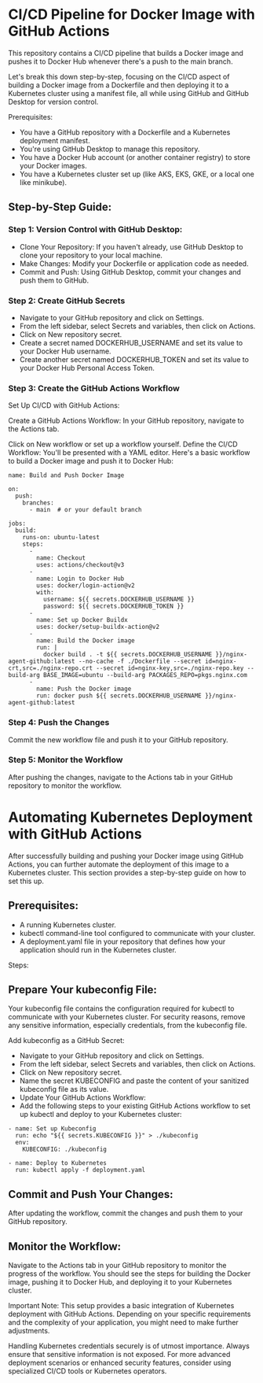 # CI/CD Pipeline for Docker Image with GitHub Actions

This repository contains a CI/CD pipeline that builds a Docker image and pushes it to Docker Hub whenever there's a push to the main branch.

Let's break this down step-by-step, focusing on the CI/CD aspect of building a Docker image from a Dockerfile and then deploying it to a Kubernetes cluster using a manifest file, all while using GitHub and GitHub Desktop for version control.

Prerequisites:
- You have a GitHub repository with a Dockerfile and a Kubernetes deployment manifest.
- You're using GitHub Desktop to manage this repository.
- You have a Docker Hub account (or another container registry) to store your Docker images.
- You have a Kubernetes cluster set up (like AKS, EKS, GKE, or a local one like minikube).

## Step-by-Step Guide:

### Step 1: Version Control with GitHub Desktop:

- Clone Your Repository: If you haven't already, use GitHub Desktop to clone your repository to your local machine.
- Make Changes: Modify your Dockerfile or application code as needed.
- Commit and Push: Using GitHub Desktop, commit your changes and push them to GitHub.

### Step 2: Create GitHub Secrets

- Navigate to your GitHub repository and click on Settings.
- From the left sidebar, select Secrets and variables, then click on Actions.
- Click on New repository secret.
- Create a secret named DOCKERHUB_USERNAME and set its value to your Docker Hub username.
- Create another secret named DOCKERHUB_TOKEN and set its value to your Docker Hub Personal Access Token.


### Step 3: Create the GitHub Actions Workflow

Set Up CI/CD with GitHub Actions:

Create a GitHub Actions Workflow:
In your GitHub repository, navigate to the Actions tab.

Click on New workflow or set up a workflow yourself.
Define the CI/CD Workflow:
You'll be presented with a YAML editor. Here's a basic workflow to build a Docker image and push it to Docker Hub:

```
name: Build and Push Docker Image

on:
  push:
    branches:
      - main  # or your default branch

jobs:
  build:
    runs-on: ubuntu-latest
    steps:
      -
        name: Checkout
        uses: actions/checkout@v3
      -
        name: Login to Docker Hub
        uses: docker/login-action@v2
        with:
          username: ${{ secrets.DOCKERHUB_USERNAME }}
          password: ${{ secrets.DOCKERHUB_TOKEN }}
      -
        name: Set up Docker Buildx
        uses: docker/setup-buildx-action@v2
      -
        name: Build the Docker image
        run: |
          docker build . -t ${{ secrets.DOCKERHUB_USERNAME }}/nginx-agent-github:latest --no-cache -f ./Dockerfile --secret id=nginx-crt,src=./nginx-repo.crt --secret id=nginx-key,src=./nginx-repo.key --build-arg BASE_IMAGE=ubuntu --build-arg PACKAGES_REPO=pkgs.nginx.com
      -
        name: Push the Docker image
        run: docker push ${{ secrets.DOCKERHUB_USERNAME }}/nginx-agent-github:latest
```

### Step 4: Push the Changes
Commit the new workflow file and push it to your GitHub repository.

### Step 5: Monitor the Workflow
After pushing the changes, navigate to the Actions tab in your GitHub repository to monitor the workflow.



# Automating Kubernetes Deployment with GitHub Actions
After successfully building and pushing your Docker image using GitHub Actions, you can further automate the deployment of this image to a Kubernetes cluster. This section provides a step-by-step guide on how to set this up.

## Prerequisites:
- A running Kubernetes cluster.
- kubectl command-line tool configured to communicate with your cluster.
- A deployment.yaml file in your repository that defines how your application should run in the Kubernetes cluster.

Steps:

## Prepare Your kubeconfig File:

Your kubeconfig file contains the configuration required for kubectl to communicate with your Kubernetes cluster.
For security reasons, remove any sensitive information, especially credentials, from the kubeconfig file.

Add kubeconfig as a GitHub Secret:
- Navigate to your GitHub repository and click on Settings.
- From the left sidebar, select Secrets and variables, then click on Actions.
- Click on New repository secret.
- Name the secret KUBECONFIG and paste the content of your sanitized kubeconfig file as its value.
- Update Your GitHub Actions Workflow:
- Add the following steps to your existing GitHub Actions workflow to set up kubectl and deploy to your Kubernetes cluster:

```
- name: Set up Kubeconfig
  run: echo "${{ secrets.KUBECONFIG }}" > ./kubeconfig
  env:
    KUBECONFIG: ./kubeconfig

- name: Deploy to Kubernetes
  run: kubectl apply -f deployment.yaml
```

## Commit and Push Your Changes:
After updating the workflow, commit the changes and push them to your GitHub repository.

## Monitor the Workflow:
Navigate to the Actions tab in your GitHub repository to monitor the progress of the workflow. You should see the steps for building the Docker image, pushing it to Docker Hub, and deploying it to your Kubernetes cluster.

Important Note:
This setup provides a basic integration of Kubernetes deployment with GitHub Actions. Depending on your specific requirements and the complexity of your application, you might need to make further adjustments.

Handling Kubernetes credentials securely is of utmost importance. Always ensure that sensitive information is not exposed. For more advanced deployment scenarios or enhanced security features, consider using specialized CI/CD tools or Kubernetes operators.
